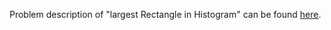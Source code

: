 Problem description of "largest Rectangle in Histogram" can be found [here](https://leetcode.com/problems/largest-rectangle-in-histogram/).